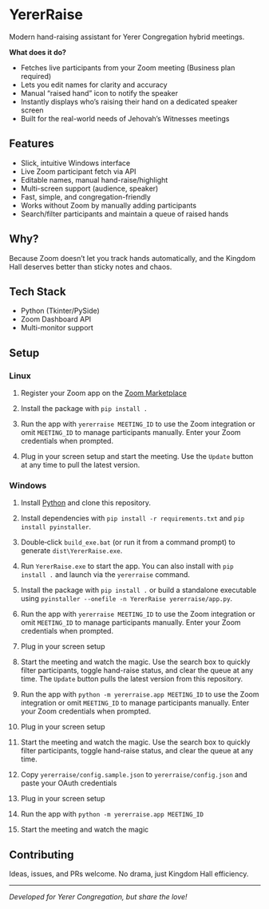 # YererRaise

Modern hand-raising assistant for Yerer Congregation hybrid meetings.

**What does it do?**
- Fetches live participants from your Zoom meeting (Business plan required)
- Lets you edit names for clarity and accuracy
- Manual “raised hand” icon to notify the speaker
- Instantly displays who’s raising their hand on a dedicated speaker screen
- Built for the real-world needs of Jehovah’s Witnesses meetings

## Features

- Slick, intuitive Windows interface
- Live Zoom participant fetch via API
- Editable names, manual hand-raise/highlight
- Multi-screen support (audience, speaker)
- Fast, simple, and congregation-friendly
- Works without Zoom by manually adding participants
- Search/filter participants and maintain a queue of raised hands

## Why?

Because Zoom doesn’t let you track hands automatically, and the Kingdom Hall deserves better than sticky notes and chaos.

## Tech Stack

- Python (Tkinter/PySide)
- Zoom Dashboard API
- Multi-monitor support

## Setup

### Linux
1. Register your Zoom app on the [Zoom Marketplace](https://marketplace.zoom.us/)

2. Install the package with `pip install .`
3. Run the app with `yererraise MEETING_ID` to use the Zoom integration or omit `MEETING_ID` to manage participants manually. Enter your Zoom credentials when prompted.
4. Plug in your screen setup and start the meeting. Use the `Update` button at any time to pull the latest version.

### Windows
1. Install [Python](https://www.python.org/) and clone this repository.
2. Install dependencies with `pip install -r requirements.txt` and `pip install pyinstaller`.
3. Double‑click `build_exe.bat` (or run it from a command prompt) to generate `dist\YererRaise.exe`.
4. Run `YererRaise.exe` to start the app. You can also install with `pip install .` and launch via the `yererraise` command.


2. Install the package with `pip install .` or build a standalone executable using `pyinstaller --onefile -n YererRaise yererraise/app.py`.
3. Run the app with `yererraise MEETING_ID` to use the Zoom integration or omit `MEETING_ID` to manage participants manually. Enter your Zoom credentials when prompted.
4. Plug in your screen setup
5. Start the meeting and watch the magic. Use the search box to quickly filter participants, toggle hand-raise status, and clear the queue at any time. The `Update` button pulls the latest version from this repository.


2. Run the app with `python -m yererraise.app MEETING_ID` to use the Zoom integration or omit `MEETING_ID` to manage participants manually. Enter your Zoom credentials when prompted.
3. Plug in your screen setup
4. Start the meeting and watch the magic. Use the search box to quickly filter participants, toggle hand-raise status, and clear the queue at any time.

2. Copy `yererraise/config.sample.json` to `yererraise/config.json` and paste your OAuth credentials
3. Plug in your screen setup
4. Run the app with `python -m yererraise.app MEETING_ID`
5. Start the meeting and watch the magic




## Contributing

Ideas, issues, and PRs welcome. No drama, just Kingdom Hall efficiency.

---

*Developed for Yerer Congregation, but share the love!*

